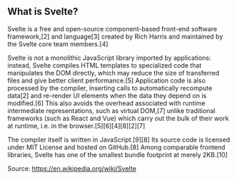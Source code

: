## What is Svelte?

Svelte is a free and open-source component-based front-end software framework,[2] and language[3] created by Rich Harris and maintained by the Svelte core team members.[4]

Svelte is not a monolithic JavaScript library imported by applications: instead, Svelte compiles HTML templates to specialized code that manipulates the DOM directly, which may reduce the size of transferred files and give better client performance.[5] Application code is also processed by the compiler, inserting calls to automatically recompute data[2] and re-render UI elements when the data they depend on is modified.[6] This also avoids the overhead associated with runtime intermediate representations, such as virtual DOM,[7] unlike traditional frameworks (such as React and Vue) which carry out the bulk of their work at runtime, i.e. in the browser.[5][6][4][8][2][7]

The compiler itself is written in JavaScript.[9][8] Its source code is licensed under MIT License and hosted on GitHub.[8] Among comparable frontend libraries, Svelte has one of the smallest bundle footprint at merely 2KB.[10]

Source: https://en.wikipedia.org/wiki/Svelte
